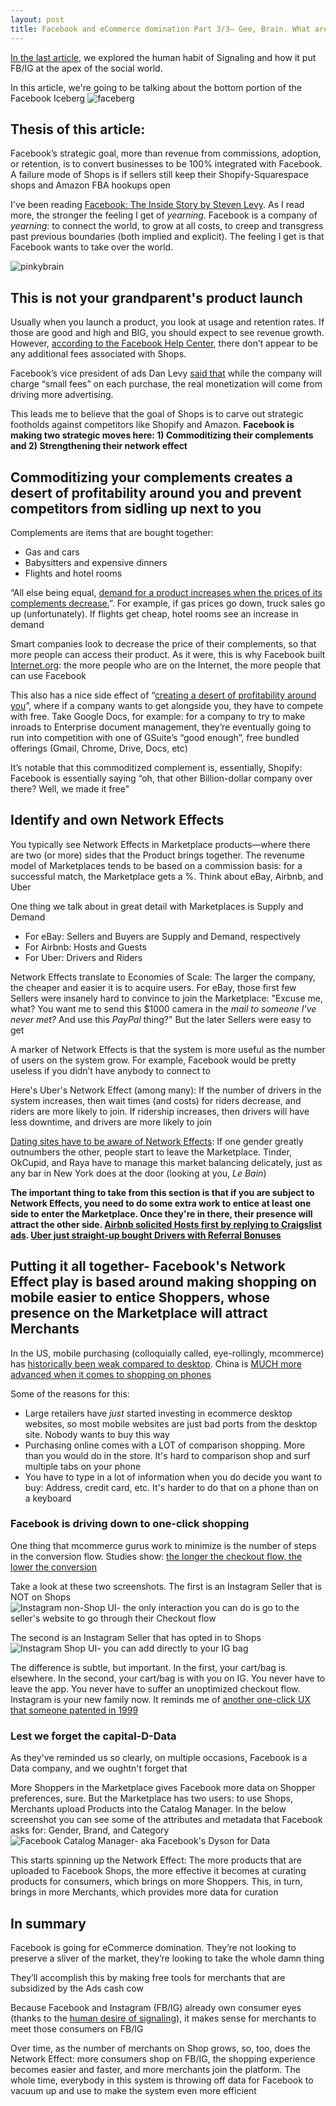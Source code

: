 ```yaml
---
layout: post
title: Facebook and eCommerce domination Part 3/3— Gee, Brain. What are we going to do tonight? 
---
```


[In the last article](https://alexanderdou.com/blog/2020/05/29/FB-eCommerce-pt2), we explored the human habit of Signaling and how it put FB/IG at the apex of the social world. 

In this article, we're going to be talking about the bottom portion of the Facebook Iceberg
![faceberg](/assets/images/faceberg.jpg)

## Thesis of this article:

Facebook’s strategic goal, more than revenue from commissions, adoption, or retention, is to convert businesses to be 100% integrated with Facebook. A failure mode of Shops is if sellers still keep their Shopify-Squarespace shops and Amazon FBA hookups open

I've been reading [Facebook: The Inside Story by Steven Levy](https://bookshop.org/books/facebook-the-inside-story/9780735213159). As I read more, the stronger the feeling I get of *yearning*. Facebook is a company of *yearning*: to connect the world, to grow at all costs, to creep and transgress past previous boundaries (both implied and explicit). The feeling I get is that Facebook wants to take over the world. 

![pinkybrain](/assets/images/pinkybrain.jpg)

## This is not your grandparent's product launch
Usually when you launch a product, you look at usage and retention rates. If those are good and high and BIG, you should expect to see revenue growth. However, [according to the Facebook Help Center](https://www.facebook.com/business/help/912190892201033?id=206236483305742), there don’t appear to be any additional fees associated with Shops. 

Facebook’s vice president of ads Dan Levy [said that](https://techcrunch.com/2020/05/19/facebook-shops/) while the company will charge “small fees” on each purchase, the real monetization will come from driving more advertising. 

This leads me to believe that the goal of Shops is to carve out strategic footholds against competitors like Shopify and Amazon. **Facebook is making two strategic moves here: 1) Commoditizing their complements and 2) Strengthening their network effect**


## Commoditizing your complements creates a desert of profitability around you and prevent competitors from sidling up next to you
Complements are items that are bought together:
* Gas and cars
* Babysitters and expensive dinners
* Flights and hotel rooms

“All else being equal, [demand for a product increases when the prices of its complements decrease.](https://www.joelonsoftware.com/2002/06/12/strategy-letter-v/)”. For example, if gas prices go down, truck sales go up (unfortunately). If flights get cheap, hotel rooms see an increase in demand

Smart companies look to decrease the price of their complements, so that more people can access their product. As it were, this is why Facebook built [Internet.org](https://info.internet.org/en/): the more people who are on the Internet, the more people that can use Facebook

This also has a nice side effect of “[creating a desert of profitability around you](https://news.ycombinator.com/item?id=17048329)”, where if a company wants to get alongside you, they have to compete with free. Take Google Docs, for example: for a company to try to make inroads to Enterprise document management, they’re eventually going to run into competition with one of GSuite’s “good enough”, free bundled offerings (Gmail, Chrome, Drive, Docs, etc)

It’s notable that this commoditized complement is, essentially, Shopify: Facebook is essentially saying “oh, that other Billion-dollar company over there? Well, we made it free"



## Identify and own Network Effects
You typically see Network Effects in Marketplace products—where there are two (or more) sides that the Product brings together. The revenume model of Marketplaces tends to be based on a commission basis: for a successful match, the Marketplace gets a %. Think about eBay, Airbnb, and Uber

One thing we talk about in great detail with Marketplaces is Supply and Demand
* For eBay: Sellers and Buyers are Supply and Demand, respectively
* For Airbnb: Hosts and Guests
* For Uber: Drivers and Riders

Network Effects translate to Economies of Scale: The larger the company, the cheaper and easier it is to acquire users. For eBay, those first few Sellers were insanely hard to convince to join the Marketplace: "Excuse me, what? You want me to send this $1000 camera in the *mail to someone I've never met?* And use this *PayPal* thing?" But the later Sellers were easy to get

A marker of Network Effects is that the system is more useful as the number of users on the system grow. For example, Facebook would be pretty useless if you didn’t have anybody to connect to

Here's Uber's Network Effect (among many):
If the number of drivers in the system increases, then wait times (and costs) for riders decrease, and riders are more likely to join. If ridership increases, then drivers will have less downtime, and drivers are more likely to join

[Dating sites have to be aware of Network Effects](https://books.google.com/books?id=Bvd1CQAAQBAJ&pg=PT39&lpg=PT39&dq=okcupid++network+effect&source=bl&ots=vsB3WExPFJ&sig=ACfU3U0CQQlFmPNEIQhN9QrXzdEuMh4TBA&hl=en&sa=X&ved=2ahUKEwjokM-Gj63qAhW0MX0KHfthCBMQ6AEwAnoECAkQAQ#v=onepage&q=okcupid%20%20network%20effect&f=false): 
If one gender greatly outnumbers the other, people start to leave the Marketplace. Tinder, OkCupid, and Raya have to manage this market balancing delicately, just as any bar in New York does at the door (looking at you, *Le Bain*)

**The important thing to take from this section is that if you are subject to Network Effects, you need to do some extra work to entice at least one side to enter the Marketplace. Once they're in there, their presence will attract the other side. [Airbnb solicited Hosts first by replying to Craigslist ads](https://growthhackers.com/growth-studies/airbnb). [Uber just straight-up bought Drivers with Referral Bonuses](https://www.nfx.com/post/network-effects-bible/)**


## Putting it all together- Facebook's Network Effect play is based around making shopping on mobile easier to entice Shoppers, whose presence on the Marketplace will attract Merchants
In the US, mobile purchasing (colloquially called, eye-rollingly, mcommerce) has [historically been weak compared to desktop](https://pixelunion.net/blogs/state-of-the-union/mobile-ecommerce-stats). China is [MUCH more advanced when it comes to shopping on phones](https://alexanderdou.com/blog/2020/05/20/FB-eCommerce)

Some of the reasons for this:
* Large retailers have *just* started investing in ecommerce desktop websites, so most mobile websites are just bad ports from the desktop site. Nobody wants to buy this way
* Purchasing online comes with a LOT of comparison shopping. More than you would do in the store. It's hard to comparison shop and surf multiple tabs on your phone
* You have to type in a lot of information when you do decide you want to buy: Address, credit card, etc. It's harder to do that on a phone than on a keyboard

### Facebook is driving down to one-click shopping
One thing that mcommerce gurus work to minimize is the number of steps in the conversion flow. Studies show: [the longer the checkout flow, the lower the conversion](https://www.nngroup.com/articles/ecommerce-expectations/?lm=shopping-cart&pt=article)

Take a look at these two screenshots. 
The first is an Instagram Seller that is NOT on Shops
![Instagram non-Shop UI- the only interaction you can do is go to the seller's website to go through their Checkout flow](/assets/images/IG_Shop_1.png)

The second is an Instagram Seller that has opted in to Shops
![Instagram Shop UI- you can add directly to your IG bag](/assets/images/IG_Shop_2.png)

The difference is subtle, but important. 
In the first, your cart/bag is elsewhere. In the second, your cart/bag is with you on IG. You never have to leave the app. You never have to suffer an unoptimized checkout flow. Instagram is your new family now. It reminds me of [another one-click UX that someone patented in 1999 ](https://knowledge.wharton.upenn.edu/article/amazons-1-click-goes-off-patent/)

### Lest we forget the capital-D-Data
As they've reminded us so clearly, on multiple occasions, Facebook is a Data company, and we oughtn't forget that

More Shoppers in the Marketplace gives Facebook more data on Shopper preferences, sure. But the Marketplace has two users: to use Shops, Merchants upload Products into the Catalog Manager. In the below screenshot you can see some of the attributes and metadata that Facebook asks for: Gender, Brand, and Category
![Facebook Catalog Manager- aka Facebook's Dyson for Data](/assets/images/FB_Catalog_Mgr.jpg)

This starts spinning up the Network Effect:
The more products that are uploaded to Facebook Shops, the more effective it becomes at curating products for consumers, which brings on more Shoppers. This, in turn, brings in more Merchants, which provides more data for curation



## In summary
Facebook is going for eCommerce domination. They’re not looking to preserve a sliver of the market, they’re looking to take the whole damn thing

They’ll accomplish this by making free tools for merchants that are subsidized by the Ads cash cow

Because Facebook and Instagram (FB/IG) already own consumer eyes (thanks to the [human desire of signaling](https://alexanderdou.com/blog/2020/05/29/FB-eCommerce-pt2)), it makes sense for merchants to meet those consumers on FB/IG

Over time, as the number of merchants on Shop grows, so, too, does the Network Effect: more consumers shop on FB/IG, the shopping experience becomes easier and faster, and more merchants join the platform. The whole time, everybody in this system is throwing off data for Facebook to vacuum up and use to make the system even more efficient








